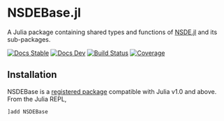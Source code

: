 # NSDEBase.jl

A Julia package containing shared types and functions of [NSDE.jl](https://github.com/giancarloantonucci/NSDE.jl) and its sub-packages.

[![Docs Stable](https://img.shields.io/badge/docs-stable-blue.svg)](https://giancarloantonucci.github.io/NSDEBase.jl/stable) [![Docs Dev](https://img.shields.io/badge/docs-dev-blue.svg)](https://giancarloantonucci.github.io/NSDEBase.jl/dev) [![Build Status](https://img.shields.io/github/workflow/status/giancarloantonucci/NSDEBase.jl/CI)](https://github.com/giancarloantonucci/NSDEBase.jl/actions) [![Coverage](https://img.shields.io/codecov/c/github/giancarloantonucci/NSDEBase.jl?label=coverage)](https://codecov.io/gh/giancarloantonucci/NSDEBase.jl)

## Installation

NSDEBase is a [registered package](https://juliahub.com/ui/Search?q=NSDEBase&type=packages) compatible with Julia v1.0 and above. From the Julia REPL,

```julia
]add NSDEBase
```
